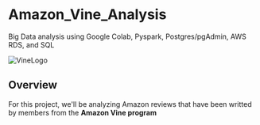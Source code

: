 # Amazon_Vine_Analysis
Big Data analysis using Google Colab, Pyspark, Postgres/pgAdmin, AWS RDS, and SQL

![VineLogo](https://user-images.githubusercontent.com/109354592/204039225-657fd385-e23c-4b80-a79a-7451944e0f06.png)

## Overview

For this project, we'll be analyzing Amazon reviews that have been writted by members from the **Amazon Vine program**
